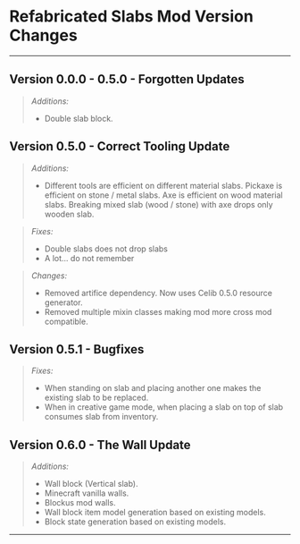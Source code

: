 # Refabricated Slabs Mod Version Changes

---
## Version 0.0.0 - 0.5.0 - Forgotten Updates
> *Additions:*
> * Double slab block. 

## Version 0.5.0 - Correct Tooling Update
> *Additions:*
> * Different tools are efficient on different material slabs. Pickaxe is efficient on stone / metal slabs. 
    Axe is efficient on wood material slabs. Breaking mixed slab (wood / stone) with axe drops only wooden slab.

> *Fixes:*
> * Double slabs does not drop slabs
> * A lot... do not remember

> *Changes:*
> * Removed artifice dependency. Now uses Celib 0.5.0 resource generator.
> * Removed multiple mixin classes making mod more cross mod compatible.

## Version 0.5.1 - Bugfixes
> *Fixes:*  
> * When standing on slab and placing another one makes the existing slab to be replaced.
> * When in creative game mode, when placing a slab on top of slab consumes slab from inventory.

## Version 0.6.0 - The Wall Update
> *Additions:*
> * Wall block (Vertical slab).
> * Minecraft vanilla walls. 
> * Blockus mod walls.
> * Wall block item model generation based on existing models.
> * Block state generation based on existing models.

---
